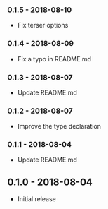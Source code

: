 ### 0.1.5 - 2018-08-10

- Fix terser options

### 0.1.4 - 2018-08-09

- Fix a typo in README.md

### 0.1.3 - 2018-08-07

- Update README.md

### 0.1.2 - 2018-08-07

- Improve the type declaration

### 0.1.1 - 2018-08-04

- Update README.md

## 0.1.0 - 2018-08-04

- Initial release
